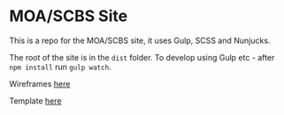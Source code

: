 # MOA/SCBS Site

This is a repo for the MOA/SCBS site, it uses Gulp, SCSS and Nunjucks.

The root of the site is in the `dist` folder. To develop using Gulp etc - after `npm install` run `gulp watch`.

Wireframes [here](docs/MOA_SCBS_Wireframes.pdf)

Template [here](https://www.templatemonster.com/demo/80174.html)
